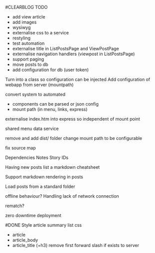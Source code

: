 #CLEARBLOG TODO
- add view article
- add images
- wysiwyg
- externalise css to a service
- restyling
- test automation
- externalise title in ListPostsPage and ViewPostPage
- externalise navigation handlers (viewpost in ListPostsPage)
- support paging
- move posts to db
 - add configuration for db (user token)

Turn into a class so configuration can be injected
Add configuration of webapp from server (mountpath)

convert system to automated
 - components can be parsed or json config
 - mount path (in menu, links, express)

externalise index.htm into express so independent of mount point

shared menu data service

remove and add dist/ folder
change mount path to be configurable

fix source map



Dependencies
Notes
Story IDs

Having new posts list a markdown cheatsheet

Support markdown rendering in posts

Load posts from a standard folder

offline behaviour?
Handling lack of network connection

rematch? 

zero downtime deployment

#DONE
Style article summary list
css
- article
- article_body
- article_title (+h3)
remove first forward slash if exists to server
